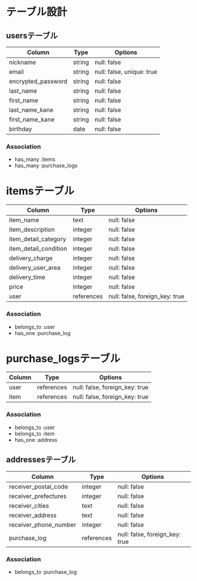 # テーブル設計

## usersテーブル

| Column             | Type   | Options                   |
| ------------------ | ------ | ------------------------- |
| nickname           | string | null: false               |
| email              | string | null: false, unique: true |
| encrypted_password | string | null: false               |
| last_name          | string | null: false               |
| first_name         | string | null: false               |
| last_name_kane     | string | null: false               |
| first_name_kane    | string | null: false               |
| birthday           | date   | null: false               |

### Association
- has_many :items
- has_many :purchase_logs


# itemsテーブル

| Column                | Type       | Options                        |
| --------------------- | ---------- | ------------------------------ |
| item_name             | text       | null: false                    |
| item_description      | integer    | null: false                    |
| item_detail_category  | integer    | null: false                    |
| item_detail_condition | integer    | null: false                    |
| delivery_charge       | integer    | null: false                    |
| delivery_user_area    | integer    | null: false                    |
| delivery_time         | integer    | null: false                    |
| price                 | integer    | null: false                    |
| user                  | references | null: false, foreign_key: true |

### Association
- belongs_to :user
- has_one :purchase_log


# purchase_logsテーブル
| Column                | Type       | Options                        |
| --------------------- | ---------- | ------------------------------ |
| user                  | references | null: false, foreign_key: true |
| item                  | references | null: false, foreign_key: true |

### Association
- belongs_to :user
- belongs_to :item
- has_one :address


## addressesテーブル

| Column                | Type       | Options                        |
| --------------------- | ---------- | ------------------------------ |
| receiver_postal_code  | integer    | null: false                    |
| receiver_prefectures  | integer    | null: false                    |
| receiver_cities       | text       | null: false                    |
| receiver_address      | text       | null: false                    |
| receiver_phone_number | integer    | null: false                    |
| purchase_log          | references | null: false, foreign_key: true |

### Association
- belongs_to :purchase_log